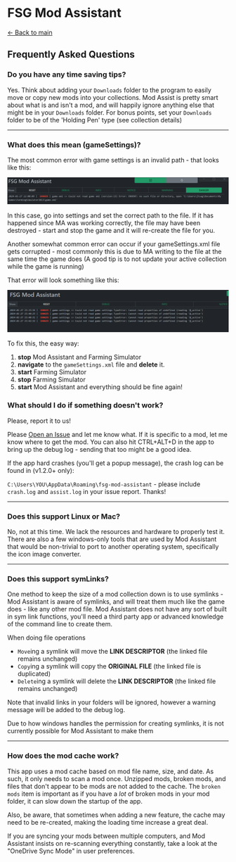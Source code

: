 # FSG Mod Assistant

[← Back to main](index.html)

## Frequently Asked Questions

### Do you have any time saving tips?

Yes. Think about adding your `Downloads` folder to the program to easily move or copy new mods into your collections.  Mod Assist is pretty smart about what is and isn't a mod, and will happily ignore anything else that might be in your `Downloads` folder.  For bonus points, set your `Downloads` folder to be of the 'Holding Pen' type (see collection details)

---

### What does this mean (gameSettings)?

The most common error with game settings is an invalid path - that looks like this:

![invalid file](img340/invalid-game-settings.png)

In this case, go into settings and set the correct path to the file.  If it has happened since MA was working correctly, the file may have been destroyed - start and stop the game and it will re-create the file for you.

Another somewhat common error can occur if your gameSettings.xml file gets corrupted - most commonly this is due to MA writing to the file at the same time the game does (A good tip is to not update your active collection while the game is running)

That error will look something like this:

![gameSettings Error](img340/bad-game-settings.png)

To fix this, the easy way:

1. __stop__ Mod Assistant and Farming Simulator
2. __navigate__ to the `gameSettings.xml` file and __delete__ it.
3. __start__ Farming Simulator
4. __stop__ Farming Simulator
5. __start__ Mod Assistant and everything should be fine again!

### What should I do if something doesn't work?

Please, report it to us!

Please [Open an Issue](https://github.com/FSGModding/FSG_Mod_Assistant/issues/new/choose) and let me know what.  If it is specific to a mod, let me know where to get the mod.  You can also hit CTRL+ALT+D in the app to bring up the debug log - sending that too might be a good idea.

If the app hard crashes (you'll get a popup message), the crash log can be found in (v1.2.0+ only):

`C:\Users\YOU\AppData\Roaming\fsg-mod-assistant` - please include `crash.log` and `assist.log` in your issue report.  Thanks!

---

### Does this support Linux or Mac?

No, not at this time.  We lack the resources and hardware to properly test it. There are also a few windows-only tools that are used by Mod Assistant that would be non-trivial to port to another operating system, specifically the icon image converter.

---

### Does this support symLinks?

One method to keep the size of a mod collection down is to use symlinks - Mod Assistant is aware of symlinks, and will treat them much like the game does - like any other mod file.  Mod Assistant does not have any sort of built in sym link functions, you'll need a third party app or advanced knowledge of the command line to create them.

When doing file operations

- `Move`ing a symlink will move the __LINK DESCRIPTOR__ (the linked file remains unchanged)
- `Copy`ing a symlink will copy the __ORIGINAL FILE__ (the linked file is duplicated)
- `Delete`ing a symlink will delete the __LINK DESCRIPTOR__ (the linked file remains unchanged)

Note that invalid links in your folders will be ignored, however a warning message will be added to the debug log.

Due to how windows handles the permission for creating symlinks, it is not currently possible for Mod Assistant to make them

---

### How does the mod cache work?

This app uses a mod cache based on mod file name, size, and date. As such, it only needs to scan a mod once. Unzipped mods, broken mods, and files that don't appear to be mods are not added to the cache.  The `broken mods` item is important as if you have a _lot_ of broken mods in your mod folder, it can slow down the startup of the app.

Also, be aware, that sometimes when adding a new feature, the cache may need to be re-created, making the loading time increase a great deal.

If you are syncing your mods between multiple computers, and Mod Assistant insists on re-scanning everything constantly, take a look at the "OneDrive Sync Mode" in user preferences.
